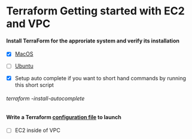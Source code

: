 # Terraform Getting started with EC2 and VPC


#### Install TerraForm for the approriate system and verify its installation

- [x] [MacOS](https://github.com/Hawaiideveloper/Sample_Env/blob/main/TerraForm/Installers/MacOS_TerraForm_Installer.sh)

- [ ] [Ubuntu](https://github.com/Hawaiideveloper/Sample_Env/blob/main/TerraForm/Installers/Ubuntu_TerraForm_installer.sh)

- [x] Setup auto complete if you want to short hand commands  by running this short script

###### terraform -install-autocomplete

#### Write a Terraform [configuration file](https://github.com/Hawaiideveloper/Sample_Env/blob/main/TerraForm/configurations/example.tf) to launch 
- [ ] EC2 inside of VPC


